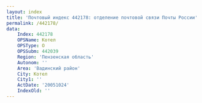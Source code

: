 ```yaml
---
layout: index
title: 'Почтовый индекс 442178: отделение почтовой связи Почты России'
permalink: /442178/
data:
    Index: 442178
    OPSName: Котел
    OPSType: О
    OPSSubm: 442039
    Region: 'Пензенская область'
    Autonom: ''
    Area: 'Вадинский район'
    City: Котел
    City1: ''
    ActDate: '20051024'
    IndexOld: ''
---
```

